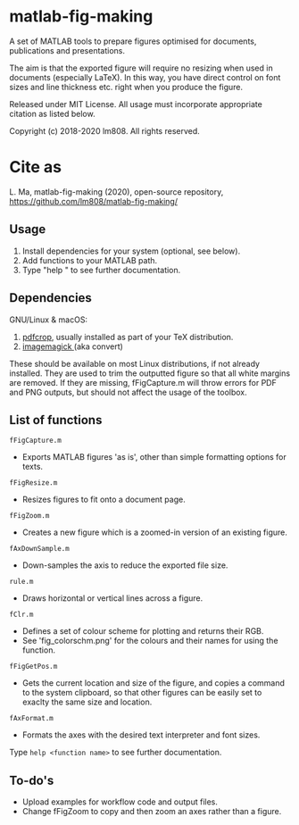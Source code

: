 # matlab-fig-making
A set of MATLAB tools to prepare figures optimised for documents, publications and presentations.

The aim is that the exported figure will require no resizing when used in documents (especially LaTeX). In this way, you have direct control on font sizes and line thickness etc. right when you produce the figure.

Released under MIT License. All usage must incorporate appropriate citation as listed below.

Copyright (c) 2018-2020 lm808. All rights reserved.

# Cite as
L. Ma, matlab-fig-making (2020), open-source repository, https://github.com/lm808/matlab-fig-making/

## Usage

1. Install dependencies for your system (optional, see below).
2. Add functions to your MATLAB path.
3. Type "help <function name>" to see further documentation.

## Dependencies

GNU/Linux & macOS:

1. [pdfcrop](https://ctan.org/pkg/pdfcrop?lang=en), usually installed as part of your TeX distribution.
2. [imagemagick ](https://www.imagemagick.org/) (aka convert)

These should be available on most Linux distributions, if not already installed. They are used to trim the outputted figure so that all white margins are removed. If they are missing, fFigCapture.m will throw errors for PDF and PNG outputs, but should not affect the usage of the toolbox.

## List of functions

`fFigCapture.m`
- Exports MATLAB figures 'as is', other than simple formatting options for texts. 

`fFigResize.m`
- Resizes figures to fit onto a document page.

`fFigZoom.m`
- Creates a new figure which is a zoomed-in version of an existing figure.

`fAxDownSample.m`
- Down-samples the axis to reduce the exported file size.

`rule.m`
- Draws horizontal or vertical lines across a figure.

`fClr.m`
- Defines a set of colour scheme for plotting and returns their RGB.
- See 'fig_colorschm.png' for the colours and their names for using the function.

`fFigGetPos.m`
- Gets the current location and size of the figure, and copies a command to the system clipboard, so that other figures can be easily set to exaclty the same size and location.

`fAxFormat.m`
- Formats the axes with the desired text interpreter and font sizes.

Type `help <function name>` to see further documentation.

## To-do's

* Upload examples for workflow code and output files.
* Change fFigZoom to copy and then zoom an axes rather than a figure.
